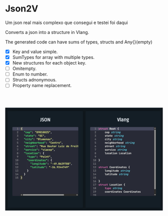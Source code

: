 # Json2V

Um json real mais complexo que consegui e testei foi daqui

Converts a json into a structure in Vlang.

The generated code can have sums of types, structs and Any{}(empty)

 - [X] Key and value simple.
 - [X] SumTypes for array with multiple types.
 - [X] New structures for each object key.
 - [ ] Omitempty.
 - [ ] Enum to number.
 - [ ] Structs adnonymous.
 - [ ] Property name replacement.

<br/> <br/>

![screenshot](/assets/img1.png)